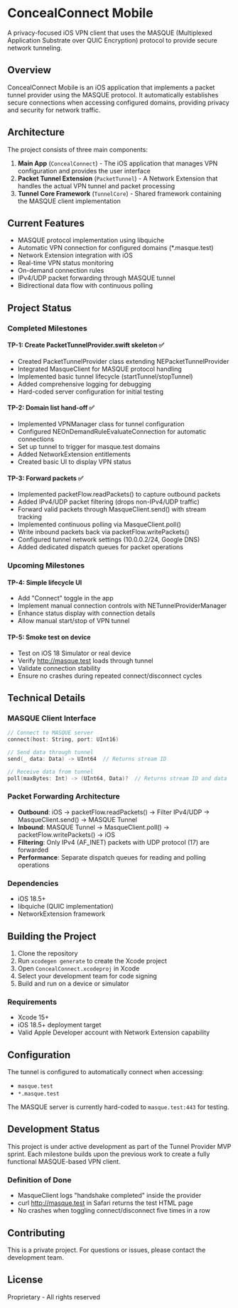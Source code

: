 # ConcealConnect Mobile

A privacy-focused iOS VPN client that uses the MASQUE (Multiplexed Application Substrate over QUIC Encryption) protocol to provide secure network tunneling.

## Overview

ConcealConnect Mobile is an iOS application that implements a packet tunnel provider using the MASQUE protocol. It automatically establishes secure connections when accessing configured domains, providing privacy and security for network traffic.

## Architecture

The project consists of three main components:

1. **Main App** (`ConcealConnect`) - The iOS application that manages VPN configuration and provides the user interface
2. **Packet Tunnel Extension** (`PacketTunnel`) - A Network Extension that handles the actual VPN tunnel and packet processing
3. **Tunnel Core Framework** (`TunnelCore`) - Shared framework containing the MASQUE client implementation

## Current Features

- MASQUE protocol implementation using libquiche
- Automatic VPN connection for configured domains (*.masque.test)
- Network Extension integration with iOS
- Real-time VPN status monitoring
- On-demand connection rules
- IPv4/UDP packet forwarding through MASQUE tunnel
- Bidirectional data flow with continuous polling

## Project Status

### Completed Milestones

#### TP-1: Create PacketTunnelProvider.swift skeleton ✅
- Created PacketTunnelProvider class extending NEPacketTunnelProvider
- Integrated MasqueClient for MASQUE protocol handling
- Implemented basic tunnel lifecycle (startTunnel/stopTunnel)
- Added comprehensive logging for debugging
- Hard-coded server configuration for initial testing

#### TP-2: Domain list hand-off ✅
- Implemented VPNManager class for tunnel configuration
- Configured NEOnDemandRuleEvaluateConnection for automatic connections
- Set up tunnel to trigger for masque.test domains
- Added NetworkExtension entitlements
- Created basic UI to display VPN status

#### TP-3: Forward packets ✅
- Implemented packetFlow.readPackets() to capture outbound packets
- Added IPv4/UDP packet filtering (drops non-IPv4/UDP traffic)
- Forward valid packets through MasqueClient.send() with stream tracking
- Implemented continuous polling via MasqueClient.poll()
- Write inbound packets back via packetFlow.writePackets()
- Configured tunnel network settings (10.0.0.2/24, Google DNS)
- Added dedicated dispatch queues for packet operations

### Upcoming Milestones

#### TP-4: Simple lifecycle UI
- Add "Connect" toggle in the app
- Implement manual connection controls with NETunnelProviderManager
- Enhance status display with connection details
- Allow manual start/stop of VPN tunnel

#### TP-5: Smoke test on device
- Test on iOS 18 Simulator or real device
- Verify http://masque.test loads through tunnel
- Validate connection stability
- Ensure no crashes during repeated connect/disconnect cycles

## Technical Details

### MASQUE Client Interface
```swift
// Connect to MASQUE server
connect(host: String, port: UInt16)

// Send data through tunnel
send(_ data: Data) -> UInt64  // Returns stream ID

// Receive data from tunnel
poll(maxBytes: Int) -> (UInt64, Data)?  // Returns stream ID and data
```

### Packet Forwarding Architecture
- **Outbound**: iOS → packetFlow.readPackets() → Filter IPv4/UDP → MasqueClient.send() → MASQUE Tunnel
- **Inbound**: MASQUE Tunnel → MasqueClient.poll() → packetFlow.writePackets() → iOS
- **Filtering**: Only IPv4 (AF_INET) packets with UDP protocol (17) are forwarded
- **Performance**: Separate dispatch queues for reading and polling operations

### Dependencies
- iOS 18.5+
- libquiche (QUIC implementation)
- NetworkExtension framework

## Building the Project

1. Clone the repository
2. Run `xcodegen generate` to create the Xcode project
3. Open `ConcealConnect.xcodeproj` in Xcode
4. Select your development team for code signing
5. Build and run on a device or simulator

### Requirements
- Xcode 15+
- iOS 18.5+ deployment target
- Valid Apple Developer account with Network Extension capability

## Configuration

The tunnel is configured to automatically connect when accessing:
- `masque.test`
- `*.masque.test`

The MASQUE server is currently hard-coded to `masque.test:443` for testing.

## Development Status

This project is under active development as part of the Tunnel Provider MVP sprint. Each milestone builds upon the previous work to create a fully functional MASQUE-based VPN client.

### Definition of Done
- MasqueClient logs "handshake completed" inside the provider
- curl http://masque.test in Safari returns the test HTML page
- No crashes when toggling connect/disconnect five times in a row

## Contributing

This is a private project. For questions or issues, please contact the development team.

## License

Proprietary - All rights reserved